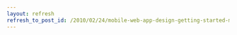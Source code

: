 ```yaml
---
layout: refresh
refresh_to_post_id: /2010/02/24/mobile-web-app-design-getting-started-michael-doran-code4lib-2010
---
```

